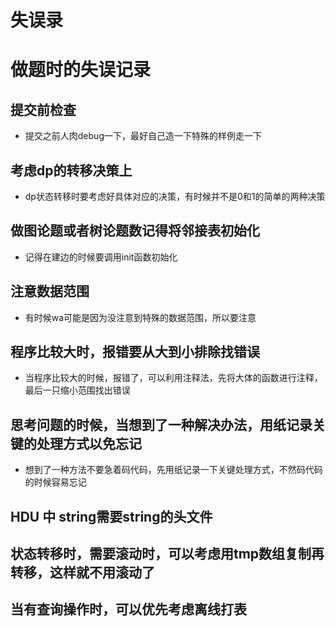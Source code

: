 # 失误录


# 做题时的失误记录

## 提交前检查

- 提交之前人肉debug一下，最好自己造一下特殊的样例走一下

## 考虑dp的转移决策上

- dp状态转移时要考虑好具体对应的决策，有时候并不是0和1的简单的两种决策

## 做图论题或者树论题数记得将邻接表初始化

- 记得在建边的时候要调用init函数初始化

## 注意数据范围

- 有时候wa可能是因为没注意到特殊的数据范围，所以要注意

## 程序比较大时，报错要从大到小排除找错误

- 当程序比较大的时候，报错了，可以利用注释法，先将大体的函数进行注释，最后一只缩小范围找出错误

## 思考问题的时候，当想到了一种解决办法，用纸记录关键的处理方式以免忘记

- 想到了一种方法不要急着码代码，先用纸记录一下关键处理方式，不然码代码的时候容易忘记

## HDU 中 string需要string的头文件

## 状态转移时，需要滚动时，可以考虑用tmp数组复制再转移，这样就不用滚动了

## 当有查询操作时，可以优先考虑离线打表


